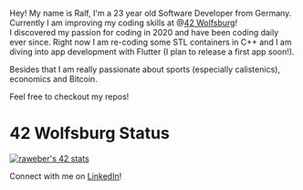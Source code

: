 Hey! My name is Ralf, I'm a 23 year old Software Developer from Germany. Currently I am improving my coding skills at @[42 Wolfsburg](https://www.42wolfsburg.de)! </br>
I discovered my passion for coding in 2020 and have been coding daily ever since. Right now I am re-coding some STL containers in C++ and I am diving into app development with Flutter (I plan to release a first app soon!).

Besides that I am really passionate about sports (especially calistenics), economics and Bitcoin.

Feel free to checkout my repos!

# 42 Wolfsburg Status
[![raweber's 42 stats](https://badge42.vercel.app/api/v2/cl3oh9zsp002109k0fxay7wka/stats?cursusId=21&coalitionId=149)](https://github.com/JaeSeoKim/badge42)

Connect with me on [LinkedIn](https://www.linkedin.com/in/ralfdimitrijweber/)!
